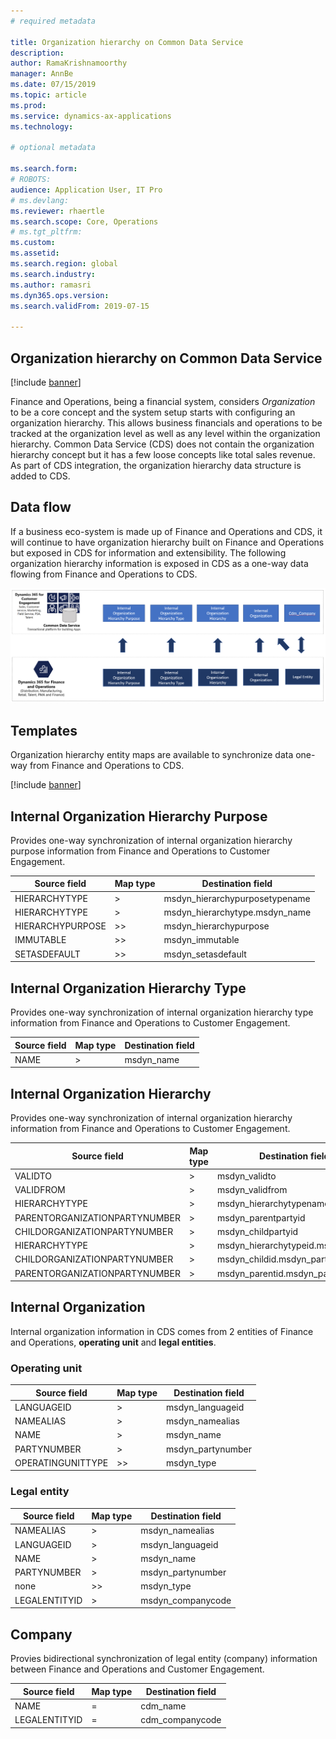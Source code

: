 ```yaml
---
# required metadata

title: Organization hierarchy on Common Data Service
description: 
author: RamaKrishnamoorthy 
manager: AnnBe
ms.date: 07/15/2019
ms.topic: article
ms.prod: 
ms.service: dynamics-ax-applications
ms.technology: 

# optional metadata

ms.search.form: 
# ROBOTS: 
audience: Application User, IT Pro
# ms.devlang: 
ms.reviewer: rhaertle
ms.search.scope: Core, Operations
# ms.tgt_pltfrm: 
ms.custom: 
ms.assetid: 
ms.search.region: global
ms.search.industry: 
ms.author: ramasri
ms.dyn365.ops.version: 
ms.search.validFrom: 2019-07-15

---
```


## Organization hierarchy on Common Data Service

[!include [banner](../includes/banner.md)]

Finance and Operations, being a financial system, considers *Organization* to be a core concept and the system setup starts with configuring an organization hierarchy. This allows business financials and operations to be tracked at the organization level as well as any level within the organization hierarchy. Common Data Service (CDS) does not contain the organization hierarchy concept but it has a few loose concepts like total sales revenue. As part of CDS integration, the organization hierarchy data structure is added to CDS.

## Data flow

If a business eco-system is made up of Finance and Operations and CDS, it will continue to have organization hierarchy built on Finance and Operations but exposed in CDS for information and extensibility. The following organization hierarchy information is exposed in CDS as a one-way data flowing from Finance and Operations to CDS.

![architecture image](media/dual-write-data-flow.png)

## Templates

Organization hierarchy entity maps are available to synchronize data one-way from Finance and Operations to CDS.

[!include [banner](../includes/dual-write-symbols.md)]

## Internal Organization Hierarchy Purpose

Provides one-way synchronization of internal organization hierarchy purpose information from Finance and Operations to Customer Engagement.

<!-- ![architecture image](media/dual-write-purpose.png) -->

Source field | Map type | Destination field
---|---|---
HIERARCHYTYPE | > | msdyn_hierarchypurposetypename
HIERARCHYTYPE | > | msdyn_hierarchytype.msdyn_name
HIERARCHYPURPOSE | >> | msdyn_hierarchypurpose
IMMUTABLE | >> | msdyn_immutable
SETASDEFAULT | >> | msdyn_setasdefault


## Internal Organization Hierarchy Type

Provides one-way synchronization of internal organization hierarchy type information from Finance and Operations to Customer Engagement.

<!-- ![architecture image](media/dual-write-type.png) -->

Source field | Map type | Destination field
---|---|---
NAME | > | msdyn_name


## Internal Organization Hierarchy

Provides one-way synchronization of internal organization hierarchy information from Finance and Operations to Customer Engagement.

<!-- ![architecture image](media/dual-write-organization.png) -->

Source field | Map type | Destination field
---|---|---
VALIDTO | > | msdyn_validto
VALIDFROM | > | msdyn_validfrom
HIERARCHYTYPE | > | msdyn_hierarchytypename
PARENTORGANIZATIONPARTYNUMBER | > | msdyn_parentpartyid
CHILDORGANIZATIONPARTYNUMBER | > | msdyn_childpartyid
HIERARCHYTYPE | > | msdyn_hierarchytypeid.msdyn_name
CHILDORGANIZATIONPARTYNUMBER | > | msdyn_childid.msdyn_partynumber
PARENTORGANIZATIONPARTYNUMBER | > | msdyn_parentid.msdyn_partynumber


## Internal Organization

Internal organization information in CDS comes from 2 entities of Finance and Operations, **operating unit** and **legal entities**.

<!-- ![architecture image](media/dual-write-operating-unit.png) -->

<!-- ![architecture image](media/dual-write-legal-entities.png) -->

### Operating unit

Source field | Map type | Destination field
---|---|---
LANGUAGEID | > | msdyn_languageid
NAMEALIAS | > | msdyn_namealias
NAME | > | msdyn_name
PARTYNUMBER | > | msdyn_partynumber
OPERATINGUNITTYPE | >> | msdyn_type

### Legal entity

Source field | Map type | Destination field
---|---|---
NAMEALIAS | > | msdyn_namealias
LANGUAGEID | > | msdyn_languageid
NAME | > | msdyn_name
PARTYNUMBER | > | msdyn_partynumber
none | >> | msdyn_type
LEGALENTITYID | > | msdyn_companycode


## Company

Provies bidirectional synchronization of legal entity (company) information between Finance and Operations and Customer Engagement.

<!-- ![architecture image](media/dual-write-company.png) -->

Source field | Map type | Destination field
---|---|---
NAME | = | cdm_name
LEGALENTITYID | = | cdm_companycode



